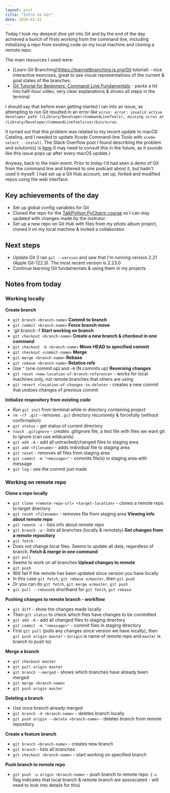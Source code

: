 ```yaml
---
layout: post
title: "Intro to Git"
date: 2020-01-22
---
```


Today I took my deepest dive yet into Git and by the end of the day achieved a bunch of firsts working from the command line, including initializing a repo from existing code on my local machine and cloning a remote repo. 

The main resources I used were:
* [Learn Git Branching](https://learngitbranching.js.org/Git tutorial) - nice interactive exercises, great to see visual representations of the current & goal states of the branches. 
* [Git Tutorial for Beginners: Command-Line Fundamentals](https://www.youtube.com/watch?v=HVsySz-h9r4) - packs a lot into half-hour video, very clear explanations & shows all steps in the terminal

I should say that before even getting started I ran into an issue, as attempting to run Git resulted in an error like `xcrun: error: invalid active developer path (/Library/Developer/CommandLineTools), missing xcrun at /Library/Developer/CommandLineTools/usr/bin/xcrun`. 

It turned out that this problem was related to my recent update to macOS Catalina, and I needed to update Xcode Command-line Tools with `xcode-select --install`. The Stack Overflow post I found describing the problem and solution(s) is [here](https://stackoverflow.com/questions/52522565/git-is-not-working-after-macos-update-xcrun-error-invalid-active-developer-pa).(I may need to consult this in the future, as it sounds like this issue pops up after every macOS update.)

Anyway, back to the main event. Prior to today I'd had seen a demo of Git from the command line and listened to one podcast about it, but hadn't used it myself. I had set up a Git Hub account, set up, forked and modified repos using the web interface. 

## Key achievements of the day
* Set up global config variables for Git
* Cloned the repo for the [TalkPython PyCharm course](https://training.talkpython.fm/courses/details/mastering-pycharm-ide) so I can stay updated with changes made by the instrutor. 
* Set up a new repo on Git Hub with files from my photo album project, cloned it on my local machine & invited a collaborator. 

## Next steps
* Update Git (I ran `git --version` and saw that I'm running version 2.21 (Apple Git-122.3). The most recent version is 2.23.0
* Continue learning Git fundamentals & using them in my projects 

## Notes from today
### Working locally
**Create branch**
* `git branch <branch-name>`
**Commit to branch**
* `git commit <branch-name>` 
**Force branch move**
* `git branch -f <name-of-branch-to-move> <target-location>
**Start working on branch**
* `git checkout <branch-name>`
**Create a new branch & checkout in one command**
* `git checkout -b <branch-name>`
**Move HEAD to specified commit**
* `git checkout <commit-name>`
**Merge**
* `git merge <branch-name>`
**Rebase**
* `git rebase <branch-name>`
**Relative refs**
* Use `^` (one commit up) and `~N` (N commits up)
**Reversing changes**
* `git reset <new-location-of-branch-reference>` - works for local machines only, not remote branches that others are using
* `git revert <location-of-changes-to-delete>` - creates a new commit that undoes changes of previous commit

**Initialize respository from existing code**
* Run `git init` from terminal while in directory containing project 
* `rm -rf .git` - removes `.git` directory recursively & forcefully (without confirmation)
* `git status` - get status of current directory
* `touch .gitignore` - creates .gitignore file, a text file with files we want git to ignore (can use wildcards)
* `git add -A` - add all untracked/changed files to staging area
* `git add <filename>` - adds individual file to staging area 
* `git reset` - removes all files from staging area
* `git commit -m "<message>"` - commits file(s) in staging area with message
* `git log` - see the commit just made 

### Working on remote repo
**Clone a repo locally**
* `git clone <remote-repo-url> <target-location>` - clones a remote repo to target directory
* `git reset <filename>` - removes file from staging area
**Viewing info about remote repo**
* `git remote -v` - lists info about remote repo
* `git branch -a` - lists all branches (locally & remotely)
**Get changes from a remote repository**
* `git fetch` 
* Does not change local files. Seems to update all data, regardless of branch.
**Fetch & merge in one command**
* `git pull`
* Seems to work on all branches
**Upload changes to remote**
* `git push`
* Will fail if the remote has been updated since version you have locally
* In this case `git fetch`, `git rebase o/master`, then `git push`
* Or you can do `git fetch`, `git merge o/master`, `git push`
* `git pull --rebase`is shorthand for `git fetch`, `git rebase`

**Pushing changes to remote branch - workflow**
* `git diff` - show the changes made locally
* Then `git status` to check which files have changes to be committed
* `git add -A` - add all changed files to staging directory
* `git commit -m "<message>"` - commit files in staging directory
* First `git pull` (pulls any changes since version we have locally), then `git push origin master` - (`origin` is name of remote repo and `master` is branch to push to)

**Merge a branch**
* `git checkout master`
* `git pull origin master`
* `git branch --merged` - shows which branches have already been merged
* `git merge <branch-name>`
* `git push origin master`

**Deleting a branch**
* Use once branch already merged
* `git branch -d <branch-name>` - deletes branch locally
* `git push origin --delete <branch-name>` - deletes branch from remote repository

**Create a feature branch**
* `git branch <branch-name>` - creates new branch
* `git branch` - lists all branches
* `git checkout <branch-name>` - start working on specified branch

**Push branch to remote repo**
* `git push -u origin <branch-name>` - push branch to remote repo. (`-u` flag indicates that local branch & remote branch are assosciated - will need to look into details for this)
